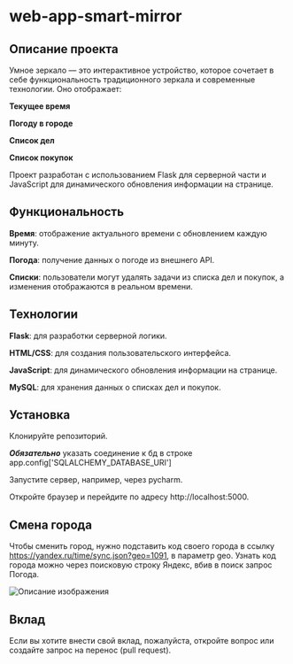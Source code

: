 # web-app-smart-mirror

## Описание проекта
Умное зеркало — это интерактивное устройство, которое сочетает в себе функциональность традиционного зеркала и современные технологии. Оно отображает:

**Текущее время**

**Погоду в городе**

**Список дел**

**Список покупок**

Проект разработан с использованием Flask для серверной части и JavaScript для динамического обновления информации на странице.

## Функциональность

**Время**: отображение актуального времени с обновлением каждую минуту.

**Погода**: получение данных о погоде из внешнего API.

**Списки**: пользователи могут удалять задачи из списка дел и покупок, а изменения отображаются в реальном времени.

## Технологии
**Flask**: для разработки серверной логики.

**HTML/CSS**: для создания пользовательского интерфейса.

**JavaScript**: для динамического обновления информации на странице.

**MySQL**: для хранения данных о списках дел и покупок.


## Установка
Клонируйте репозиторий.

***Обязательно*** указать соединение к бд в строке app.config['SQLALCHEMY_DATABASE_URI']

Запустите сервер, например, через pycharm.

Откройте браузер и перейдите по адресу http://localhost:5000.

## Смена города

Чтобы сменить город, нужно подставить код своего города в ссылку https://yandex.ru/time/sync.json?geo=1091, в параметр geo.
Узнать код города можно через поисковую строку Яндекс, вбив в поиск запрос Погода.  

![Описание изображения]([URL_изображения](https://github.com/vasileck/web-app-smart-mirror/blob/main/beEVeASA9YM.jpg))

## Вклад
Если вы хотите внести свой вклад, пожалуйста, откройте вопрос или создайте запрос на перенос (pull request).
